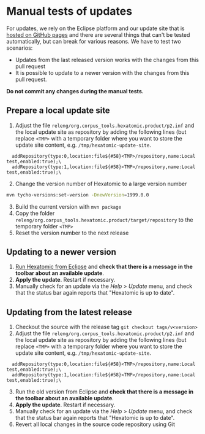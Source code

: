 # Manual tests of updates

For updates, we rely on the Eclipse platform and our update site that is [hosted
on GitHub pages](https://github.com/hexatomic/updates) and there are several
things that can't be tested automatically, but can break for various reasons.
We have to test two scenarios: 
- Updates from the last released version works with the changes from this pull request
- It is possible to update to a newer version with the changes from this pull request.

**Do not commit any changes during the manual tests.**

## Prepare a local update site

1. Adjust the file `releng/org.corpus_tools.hexatomic.product/p2.inf` and the local update site as repository by adding the following lines (but replace `<TMP>` with a temporary folder where you want to store the update site content, e.g. `/tmp/hexatomic-update-site`.
```plain
  addRepository(type:0,location:file${#58}<TMP>/repository,name:Local test,enabled:true);\
  addRepository(type:1,location:file${#58}<TMP>/repository,name:Local test,enabled:true);\
```
2. Change the version number of Hexatomic to a large version number
```bash
mvn tycho-versions:set-version -DnewVersion=1999.0.0 
```
3. Build the current version with `mvn package`
4. Copy the folder `releng/org.corpus_tools.hexatomic.product/target/repository` to the temporary folder `<TMP>`
5. Reset the version number to the next release

## Updating to a newer version

1. [Run Hexatomic from Eclipse](../../development/running-debugging-with-eclipse.md) and **check that there is a message in the toolbar about an available update**.
2. **Apply the update**. Restart if necessary.
3. Manually check for an update via the *Help* > *Update* menu, and check that the status bar again reports that "Hexatomic is up to date".



## Updating from the latest release

1. Checkout the source with the release tag `git checkout tags/v<version>`
2. Adjust the file `releng/org.corpus_tools.hexatomic.product/p2.inf` and the local update site as repository by adding the following lines (but replace `<TMP>` with a temporary folder where you want to store the update site content, e.g. `/tmp/hexatomic-update-site`.
```plain
  addRepository(type:0,location:file${#58}<TMP>/repository,name:Local test,enabled:true);\
  addRepository(type:1,location:file${#58}<TMP>/repository,name:Local test,enabled:true);\
```
3. Run the old version from Eclipse and **check that there is a message in the toolbar about an available update**.
4. **Apply the update**. Restart if necessary.
5. Manually check for an update via the *Help* > *Update* menu, and check that the status bar again reports that "Hexatomic is up to date".
6.  Revert all local changes in the source code repository using Git
